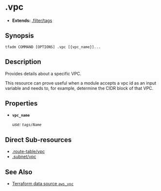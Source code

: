 # .vpc

- **Extends:** [.filter/tags](.filter/tags.md)

## Synopsis

```
tfadm COMMAND [OPTIONS] .vpc [{vpc_name}]...
```

## Description

Provides details about a specific VPC.

This resource can prove useful when a module accepts a vpc id as an input variable and needs to, for example, determine the CIDR block of that VPC.

## Properties

- **`vpc_name`**

  *use: `tags/Name`*

## Direct Sub-resources

- [.route-table/vpc](.route-table/vpc.md)
- [.subnet/vpc](.subnet/vpc.md)

## See Also

- [Terraform data source `aws_vpc`](https://registry.terraform.io/providers/hashicorp/aws/latest/docs/data-sources/vpc)
